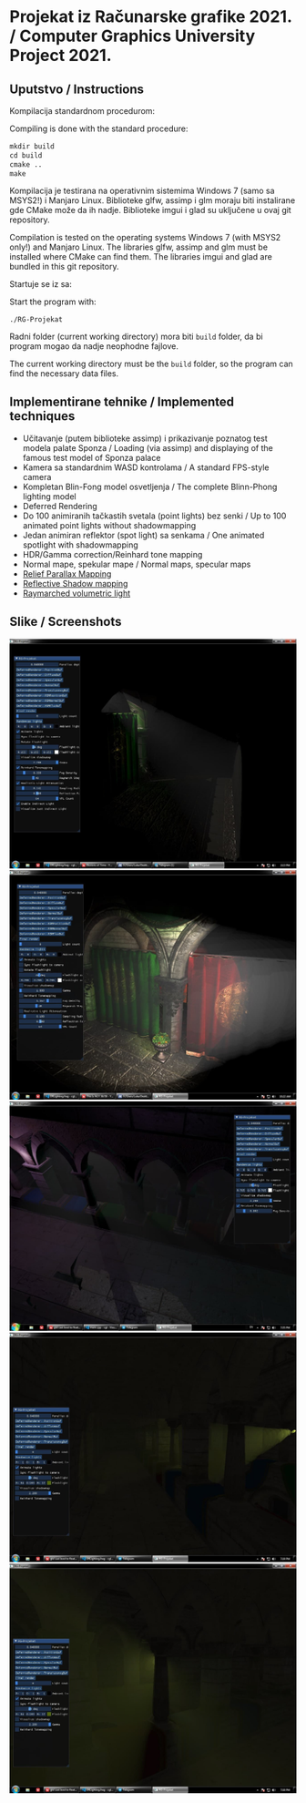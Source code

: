 # Projekat iz Računarske grafike 2021. / Computer Graphics University Project 2021.

## Uputstvo / Instructions

Kompilacija standardnom procedurom:

Compiling is done with the standard procedure:

```
mkdir build
cd build
cmake ..
make
```

Kompilacija je testirana na operativnim sistemima Windows 7 (samo sa MSYS2!) i Manjaro Linux. 
Biblioteke glfw, assimp i glm moraju biti instalirane gde CMake može da ih nadje. 
Biblioteke imgui i glad su uključene u ovaj git repository.

Compilation is tested on the operating systems Windows 7 (with MSYS2 only!) and Manjaro Linux. The libraries glfw, assimp and glm must be installed where CMake can find them. The libraries imgui and glad are bundled in this git repository.

Startuje se iz sa:

Start the program with:

```
./RG-Projekat
```

Radni folder (current working directory) mora biti `build` folder, da bi program mogao da nadje
neophodne fajlove.

The current working directory must be the `build` folder, so the program can find the necessary data files.

## Implementirane tehnike / Implemented techniques

* Učitavanje (putem biblioteke assimp) i prikazivanje poznatog test modela palate Sponza / Loading (via assimp) and displaying of the famous test model of Sponza palace
* Kamera sa standardnim WASD kontrolama / A standard FPS-style camera
* Kompletan Blin-Fong model osvetljenja / The complete Blinn-Phong lighting model
* Deferred Rendering
* Do 100 animiranih tačkastih svetala (point lights) bez senki / Up to 100 animated point lights without shadowmapping
* Jedan animiran reflektor (spot light) sa senkama / One animated spotlight with shadowmapping
* HDR/Gamma correction/Reinhard tone mapping
* Normal mape, spekular mape / Normal maps, specular maps
* [Relief Parallax Mapping](https://web.archive.org/web/20190131000650/https://www.sunandblackcat.com/tipFullView.php?topicid=28)
* [Reflective Shadow mapping](https://ericpolman.com/2016/03/17/reflective-shadow-maps/)
* [Raymarched volumetric light](http://www.alexandre-pestana.com/volumetric-lights/)

## Slike / Screenshots

![](ss0.jpg)
![](ss1.jpg)
![](ss2.jpg)
![](ss3.jpg)
![](ss4.jpg)
